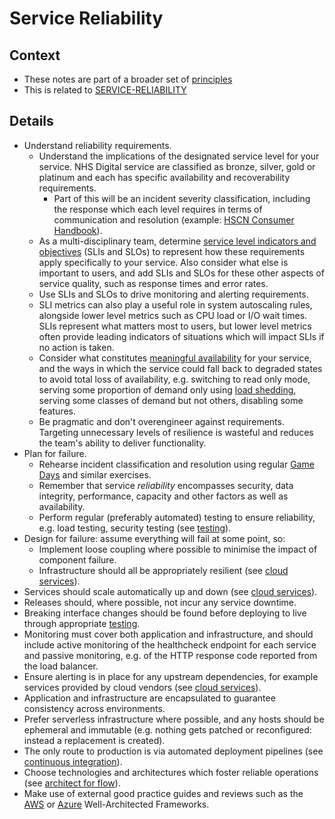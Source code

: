 # Service Reliability

## Context

* These notes are part of a broader set of [principles](../principles.md)
* This is related to [SERVICE-RELIABILITY](https://service-manual.nhs.uk/service-standard/14-operate-a-reliable-service)

## Details

* Understand reliability requirements.
    * Understand the implications of the designated service level for your service. NHS Digital service are classified as bronze, silver, gold or platinum and each has specific availability and recoverability requirements.
      * Part of this will be an incident severity classification, including the response which each level requires in terms of communication and resolution (example: [HSCN Consumer Handbook](https://digital.nhs.uk/services/health-and-social-care-network/hscn-consumer-handbook/service-levels-and-incident-severity-classification)).
    * As a multi-disciplinary team, determine [service level indicators and objectives](https://landing.google.com/sre/sre-book/chapters/service-level-objectives/) (SLIs and SLOs) to represent how these requirements apply specifically to your service. Also consider what else is important to users, and add SLIs and SLOs for these other aspects of service quality, such as response times and error rates.
    * Use SLIs and SLOs to drive monitoring and alerting requirements.
    * SLI metrics can also play a useful role in system autoscaling rules, alongside lower level metrics such as CPU load or I/O wait times. SLIs represent what matters most to users, but lower level metrics often provide leading indicators of situations which will impact SLIs if no action is taken.
    * Consider what constitutes [meaningful availability](https://www.usenix.org/system/files/nsdi20spring_hauer_prepub.pdf) for your service, and the ways in which the service could fall back to degraded states to avoid total loss of availability, e.g. switching to read only mode, serving some proportion of demand only using [load shedding](https://aws.amazon.com/builders-library/using-load-shedding-to-avoid-overload/), serving some classes of demand but not others, disabling some features.
    * Be pragmatic and don't overengineer against requirements. Targeting unnecessary levels of resilience is wasteful and reduces the team's ability to deliver functionality.
* Plan for failure.
    * Rehearse incident classification and resolution using regular [Game Days](https://aws.amazon.com/gameday/#:~:text=What%20is%20AWS%20GameDay%3F,gamified%2C%20risk%2Dfree%20environment.) and similar exercises.
    * Remember that service _reliability_ encompasses security, data integrity, performance, capacity and other factors as well as availability.
    * Perform regular (preferably automated) testing to ensure reliability, e.g. load testing, security testing (see [testing](testing.md)).
* Design for failure: assume everything will fail at some point, so:
    * Implement loose coupling where possible to minimise the impact of component failure.
    * Infrastructure should all be appropriately resilient (see [cloud services](cloud-services.md)).
* Services should scale automatically up and down (see [cloud services](cloud-services.md)).
* Releases should, where possible, not incur any service downtime.
* Breaking interface changes should be found before deploying to live through appropriate [testing](testing.md).
* Monitoring must cover both application and infrastructure, and should include active monitoring of the healthcheck endpoint for each service and passive monitoring, e.g. of the HTTP response code reported from the load balancer.
* Ensure alerting is in place for any upstream dependencies, for example services provided by cloud vendors (see [cloud services](cloud-services.md)).
* Application and infrastructure are encapsulated to guarantee consistency across environments.
* Prefer serverless infrastructure where possible, and any hosts should be ephemeral and immutable (e.g. nothing gets patched or reconfigured: instead a replacement is created).
* The only route to production is via automated deployment pipelines (see [continuous integration](continuous-integration.md)).
* Choose technologies and architectures which foster reliable operations (see [architect for flow](../patterns/architect-for-flow.md)).
* Make use of external good practice guides and reviews such as the [AWS](https://aws.amazon.com/architecture/well-architected/) or [Azure](https://azure.microsoft.com/en-gb/blog/introducing-the-microsoft-azure-wellarchitected-framework/) Well-Architected Frameworks.
